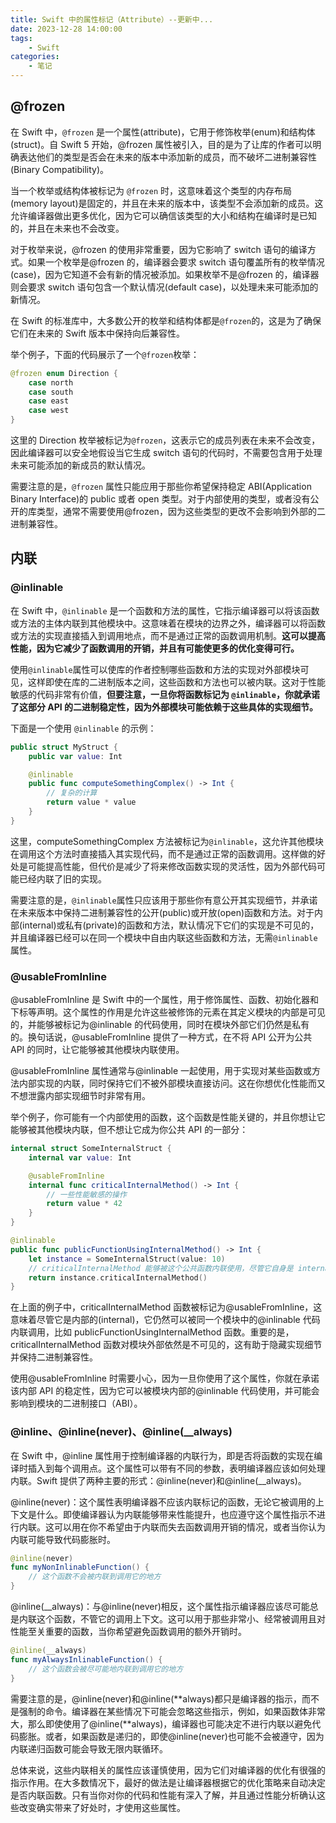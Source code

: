 ```yaml
---
title: Swift 中的属性标记（Attribute）--更新中...
date: 2023-12-28 14:00:00
tags:
    - Swift
categories:
    - 笔记
---
```


## @frozen

在 Swift 中，`@frozen` 是一个属性(attribute)，它用于修饰枚举(enum)和结构体(struct)。自 Swift 5 开始，@frozen 属性被引入，目的是为了让库的作者可以明确表达他们的类型是否会在未来的版本中添加新的成员，而不破坏二进制兼容性(Binary Compatibility)。

当一个枚举或结构体被标记为 `@frozen` 时，这意味着这个类型的内存布局(memory layout)是固定的，并且在未来的版本中，该类型不会添加新的成员。这允许编译器做出更多优化，因为它可以确信该类型的大小和结构在编译时是已知的，并且在未来也不会改变。

对于枚举来说，@frozen 的使用非常重要，因为它影响了 switch 语句的编译方式。如果一个枚举是@frozen 的，编译器会要求 switch 语句覆盖所有的枚举情况(case)，因为它知道不会有新的情况被添加。如果枚举不是@frozen 的，编译器则会要求 switch 语句包含一个默认情况(default case)，以处理未来可能添加的新情况。

在 Swift 的标准库中，大多数公开的枚举和结构体都是`@frozen`的，这是为了确保它们在未来的 Swift 版本中保持向后兼容性。

举个例子，下面的代码展示了一个`@frozen`枚举：

```Swift
@frozen enum Direction {
    case north
    case south
    case east
    case west
}
```

这里的 Direction 枚举被标记为`@frozen`，这表示它的成员列表在未来不会改变，因此编译器可以安全地假设当它生成 switch 语句的代码时，不需要包含用于处理未来可能添加的新成员的默认情况。

需要注意的是，`@frozen` 属性只能应用于那些你希望保持稳定 ABI(Application Binary Interface)的 public 或者 open 类型。对于内部使用的类型，或者没有公开的库类型，通常不需要使用@frozen，因为这些类型的更改不会影响到外部的二进制兼容性。

## 内联

### @inlinable

在 Swift 中，`@inlinable` 是一个函数和方法的属性，它指示编译器可以将该函数或方法的主体内联到其他模块中。这意味着在模块的边界之外，编译器可以将函数或方法的实现直接插入到调用地点，而不是通过正常的函数调用机制。**这可以提高性能，因为它减少了函数调用的开销，并且有可能使更多的优化变得可行。**

使用`@inlinable`属性可以使库的作者控制哪些函数和方法的实现对外部模块可见，这样即使在库的二进制版本之间，这些函数和方法也可以被内联。这对于性能敏感的代码非常有价值，**但要注意，一旦你将函数标记为 `@inlinable`，你就承诺了这部分 API 的二进制稳定性，因为外部模块可能依赖于这些具体的实现细节。**

下面是一个使用 `@inlinable` 的示例：

```Swift
public struct MyStruct {
    public var value: Int

    @inlinable
    public func computeSomethingComplex() -> Int {
        // 复杂的计算
        return value * value
    }
}
```

这里，computeSomethingComplex 方法被标记为`@inlinable`，这允许其他模块在调用这个方法时直接插入其实现代码，而不是通过正常的函数调用。这样做的好处是可能提高性能，但代价是减少了将来修改函数实现的灵活性，因为外部代码可能已经内联了旧的实现。

需要注意的是，`@inlinable`属性只应该用于那些你有意公开其实现细节，并承诺在未来版本中保持二进制兼容性的公开(public)或开放(open)函数和方法。对于内部(internal)或私有(private)的函数和方法，默认情况下它们的实现是不可见的，并且编译器已经可以在同一个模块中自由内联这些函数和方法，无需`@inlinable`属性。

### @usableFromInline

@usableFromInline 是 Swift 中的一个属性，用于修饰属性、函数、初始化器和下标等声明。这个属性的作用是允许这些被修饰的元素在其定义模块的内部是可见的，并能够被标记为@inlinable 的代码使用，同时在模块外部它们仍然是私有的。换句话说，@usableFromInline 提供了一种方式，在不将 API 公开为公共 API 的同时，让它能够被其他模块内联使用。

@usableFromInline 属性通常与@inlinable 一起使用，用于实现对某些函数或方法内部实现的内联，同时保持它们不被外部模块直接访问。这在你想优化性能而又不想泄露内部实现细节时非常有用。

举个例子，你可能有一个内部使用的函数，这个函数是性能关键的，并且你想让它能够被其他模块内联，但不想让它成为你公共 API 的一部分：

```Swift
internal struct SomeInternalStruct {
    internal var value: Int

    @usableFromInline
    internal func criticalInternalMethod() -> Int {
        // 一些性能敏感的操作
        return value * 42
    }
}

@inlinable
public func publicFunctionUsingInternalMethod() -> Int {
    let instance = SomeInternalStruct(value: 10)
    // criticalInternalMethod 能够被这个公共函数内联使用，尽管它自身是 internal 的。
    return instance.criticalInternalMethod()
}
```

在上面的例子中，criticalInternalMethod 函数被标记为@usableFromInline，这意味着尽管它是内部的(internal)，它仍然可以被同一个模块中的@inlinable 代码内联调用，比如 publicFunctionUsingInternalMethod 函数。重要的是，criticalInternalMethod 函数对模块外部依然是不可见的，这有助于隐藏实现细节并保持二进制兼容性。

使用@usableFromInline 时需要小心，因为一旦你使用了这个属性，你就在承诺该内部 API 的稳定性，因为它可以被模块内部的@inlinable 代码使用，并可能会影响到模块的二进制接口（ABI）。

### @inline、@inline(never)、@inline(\_\_always)

在 Swift 中，@inline 属性用于控制编译器的内联行为，即是否将函数的实现在编译时插入到每个调用点。这个属性可以带有不同的参数，表明编译器应该如何处理内联。Swift 提供了两种主要的形式：@inline(never)和@inline(\_\_always)。

@inline(never)：这个属性表明编译器不应该内联标记的函数，无论它被调用的上下文是什么。即使编译器认为内联能够带来性能提升，也应遵守这个属性指示不进行内联。这可以用在你不希望由于内联而失去函数调用开销的情况，或者当你认为内联可能导致代码膨胀时。

```Swift
@inline(never)
func myNonInlinableFunction() {
    // 这个函数不会被内联到调用它的地方
}
```

@inline(\_\_always)：与@inline(never)相反，这个属性指示编译器应该尽可能总是内联这个函数，不管它的调用上下文。这可以用于那些非常小、经常被调用且对性能至关重要的函数，当你希望避免函数调用的额外开销时。

```Swift
@inline(__always)
func myAlwaysInlinableFunction() {
    // 这个函数会被尽可能地内联到调用它的地方
}
```

需要注意的是，@inline(never)和@inline(**always)都只是编译器的指示，而不是强制的命令。编译器在某些情况下可能会忽略这些指示，例如，如果函数体非常大，那么即使使用了@inline(**always)，编译器也可能决定不进行内联以避免代码膨胀。或者，如果函数是递归的，即使@inline(never)也可能不会被遵守，因为内联递归函数可能会导致无限内联循环。

总体来说，这些内联相关的属性应该谨慎使用，因为它们对编译器的优化有很强的指示作用。在大多数情况下，最好的做法是让编译器根据它的优化策略来自动决定是否内联函数。只有当你对你的代码和性能有深入了解，并且通过性能分析确认这些改变确实带来了好处时，才使用这些属性。
